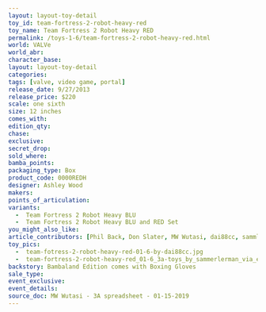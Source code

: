 ```yaml
---
layout: layout-toy-detail 
toy_id: team-fortress-2-robot-heavy-red
toy_name: Team Fortress 2 Robot Heavy RED
permalink: /toys-1-6/team-fortress-2-robot-heavy-red.html
world: VALVe
world_abr: 
character_base: 
layout: layout-toy-detail
categories: 
tags: [valve, video game, portal]
release_date: 9/27/2013
release_price: $220 
scale: one sixth
size: 12 inches
comes_with: 
edition_qty: 
chase: 
exclusive: 
secret_drop: 
sold_where: 
bamba_points: 
packaging_type: Box
product_code: 0000REDH
designer: Ashley Wood
makers: 
points_of_articulation: 
variants: 
  -  Team Fortress 2 Robot Heavy BLU
  -  Team Fortress 2 Robot Heavy BLU and RED Set
you_might_also_like: 
article_contributors: [Phil Back, Don Slater, MW Wutasi, dai88cc, sammlerman]
toy_pics: 
  -  team-fotress-2-robot-heavy-red-01-6-by-dai88cc.jpg
  -  team-fortress-2-robot-heavy-red_01-6_3a-toys_by_sammerlerman_via_ebay.jpg
backstory: Bambaland Edition comes with Boxing Gloves
sale_type: 
event_exclusive: 
event_details: 
source_doc: MW Wutasi - 3A spreadsheet - 01-15-2019
---
```


